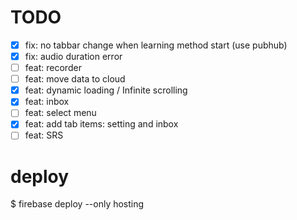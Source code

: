 # TODO

* [X] fix: no tabbar change when learning method start (use pubhub)
* [X] fix: audio duration error
* [ ] feat: recorder
* [ ] feat: move data to cloud
* [X] feat: dynamic loading / Infinite scrolling
* [X] feat: inbox
* [ ] feat: select menu
* [X] feat: add tab items: setting  and inbox
* [ ] feat: SRS

# deploy

$ firebase deploy --only hosting
